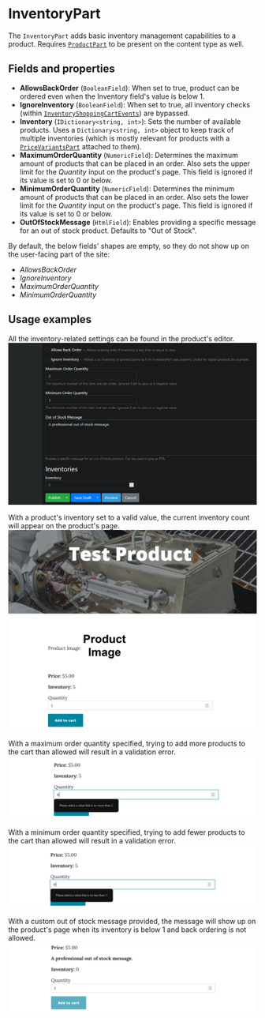 # InventoryPart

The `InventoryPart` adds basic inventory management capabilities to a product. Requires [`ProductPart`](product-part.md) to be present on the content type as well.

## Fields and properties

- **AllowsBackOrder** (`BooleanField`): When set to true, product can be ordered even when the Inventory field's value is below 1.
- **IgnoreInventory** (`BooleanField`): When set to true, all inventory checks (within [`InventoryShoppingCartEvents`](https://github.com/OrchardCMS/OrchardCore.Commerce/blob/main/src/Modules/OrchardCore.Commerce/Events/InventoryShoppingCartEvents.cs)) are bypassed.
- **Inventory** (`IDictionary<string, int>`): Sets the number of available products. Uses a `Dictionary<string, int>` object to keep track of multiple inventories (which is mostly relevant for products with a [`PriceVariantsPart`](price-variants-part.md) attached to them).
- **MaximumOrderQuantity** (`NumericField`): Determines the maximum amount of products that can be placed in an order. Also sets the upper limit for the _Quantity_ input on the product's page. This field is ignored if its value is set to 0 or below.
- **MinimumOrderQuantity** (`NumericField`): Determines the minimum amount of products that can be placed in an order. Also sets the lower limit for the _Quantity_ input on the product's page. This field is ignored if its value is set to 0 or below.
- **OutOfStockMessage** (`HtmlField`): Enables providing a specific message for an out of stock product. Defaults to "Out of Stock".

By default, the below fields' shapes are empty, so they do not show up on the user-facing part of the site:

- _AllowsBackOrder_
- _IgnoreInventory_
- _MaximumOrderQuantity_
- _MinimumOrderQuantity_

## Usage examples

All the inventory-related settings can be found in the product's editor.
![image](../assets/images/inventory-part/inventory-editor-example.png)

With a product's inventory set to a valid value, the current inventory count will appear on the product's page.
![image](../assets/images/inventory-part/inventory-value-example.png)

With a maximum order quantity specified, trying to add more products to the cart than allowed will result in a validation error.
![image](../assets/images/inventory-part/inventory-max-quantity-example.png)

With a minimum order quantity specified, trying to add fewer products to the cart than allowed will result in a validation error.
![image](../assets/images/inventory-part/inventory-min-quantity-example.png)

With a custom out of stock message provided, the message will show up on the product's page when its inventory is below 1 and back ordering is not allowed.
![image](../assets/images/inventory-part/inventory-out-of-stock-example.png)
